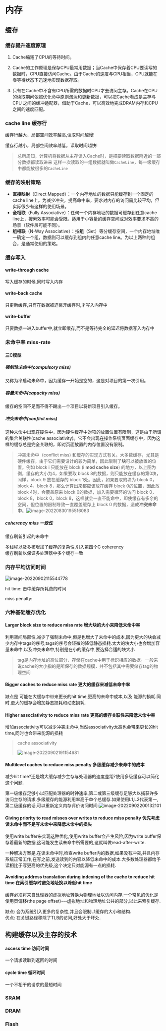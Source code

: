 # 内存

## 缓存

### 缓存提升速度原理

1. Cache缩短了CPU的等待时间。

2. Cache的工作原理是保存CPU最常用数据；当Cache中保存着CPU要读写的数据时，CPU直接访问Cache。由于Cache的速度与CPU相当，CPU就能在零等待状态下迅速地实现数据存取。

3. 只有在Cache中不含有CPU所需的数据时CPU才去访问主存。Cache在CPU的读取期间依照优化命中原则淘汰和更新数据，可以把Cache看成是主存与CPU 之间的缓冲适配器，借助于Cache，可以高效地完成DRAM内存和CPU之间的速度匹配。

### cache line 缓存行

缓存行越大，局部空间效率越高,读取时间越慢!

缓存行越小，局部空间效率越低，读取时间越快!

> 总所周知，计算机将数据从主存读入Cache时，是把要读取数据附近的一部分数据都读取进来
>  这样一次读取的一组数据就叫做`CacheLine`，每一级缓存中都能放很多的`CacheLine`

### 缓存的映射策略

- **直接映射**（Direct Mapped）：一个内存地址的数据只能缓存到一个固定的cache line上。为减少冲突，提高命中率，要求对内存的访问需比较平均，但实际很少有这样的使用场景。
- **全相联**（Fully Associative）：任何一个内存地址的数据可缓存到任意cache line上，搜索效率可能会受限。适用于小容量的缓存空间或对效率要求不高的场景（软件层可能不同）。
- **组相联**（N-Way Associative）：按**组**（Set）等分缓存空间，一个内存地址唯一确定一个组，数据则可以缓存到组内的任意cache line。为以上两种的组合，是通常使用的策略。

### 缓存写入

#### write-through cache

写入缓存的时候,同时写入内存

#### write-back cache

只更新缓存,只有在数据被迫离开缓存时,才写入内存中

#### write-buffer

只要数据一进入buffer中,就立即缓存,而不是等待完全的延迟将数据写入内存中

### 未命中率 miss-rate

#### 三C模型

##### 强制性未命中(compulsory miss)

又称为冷启动未命中，因为缓存一开始是空的，这是对项目的第一次引用。

##### 容量未命中(capacity miss)

缓存的空间不足而不得不踢出一个项目以将新项目引入缓存。

##### 冲突未命中(conflict miss)

这种未命中出现在硬件中，因为硬件缓存中对项的放置位置有限制，这是由于所谓的集合关联性(cache associativity)。它不会出现在操作系统页面缓存中，因为这样的缓存总是完全关联的，即对页面放置的内存位置没有限制。

> 冲突未命中（conflict miss) 和缓存的实现方式有关。大多数缓存，尤其是硬件缓存，由于它们需要设计的较为简单，因此限制了**块**可以被放置的位置。例如 block i 只能放在 block (**i mod cache size**) 的地方，以上图为例，缓存的大小为4，如果要取 block 8的数据，则只能放在缓存的第0块，同样，block 9 放在缓存的 block  1处。因此，如果要取的块为 block 0， block 4，block 8，那么计算出来都应该放在缓存 block 0的位置，因此放  block 4时，会覆盖原来 block 0的数据，加入需要循环的访问 block 0，block 8，block 0，block  8，这样就会一直不能命中，即使缓存有多余的空间，但位置的限制导致一直覆盖缓存上 block 0 的数据，造成**冲突未命中**。![image-20220830195516083](E:\笔记\计算机体系结构.assets\image-20220830195516083.png)

##### coherency miss 一致性

缓存刷新引起的未命中

多线程以及多核增加了缓存的复杂性,引入第四个C coherency  
缓存刷新以保证多处理器中多个缓存一致

### 内存平均访问时间

![image-20220902115544778](E:\笔记\计算机体系结构.assets\image-20220902115544778.png)

hit time: 击中缓存所耗费的时间

miss penalty: 

### 六种基础缓存优化

#### Larger block size to reduce miss rate 增大块的大小来降低未命中率

利用空间局部性,减少了强制未命中,但是也增大了未命中的成本,因为更大的块会减少内存中tags的序号,tags的序号会轻微的降低静态损耗.太大的块大小也会增加容量未命中,以及冲突未命中,特别是在小的缓存中,要选择合适的块大小

> tag是内存地址的高位部分，存储在cache中用于标识相应的数据。一般来说cache的大小指的是所保存的数据规模，并不包括其中需要储存tag的物理空间

#### Bigger caches to reduce miss rate 更大的缓存来减低未命中率

缺点是 可能在大缓存中带来更长的hit time,更高的未命中成本,以及 能源的损耗.同时,更大的缓存会增加静态损耗和动态损耗.

#### Higher associativity to reduce miss rate 更高的缓存关联性来降低未命中率

增加associativity可以减少冲突未命中,当然associativity太高也会带来更长的hit time,同时也会带来能源的损耗

> cache associativity
> 
> ![image-20220902191154681](E:\笔记\计算机体系结构.assets\image-20220902191154681.png)

#### Multilevel caches to reduce miss penalty 多级缓存减少未命中的成本

减少hit time?还是增大缓存减少主存与处理器的速度差距?使用多级缓存可以简化这个问题.

第一级缓存足够小以匹配处理器的时钟速率,第二或第三级缓存足够大以捕获许多访问主存的请求.多级缓存的能源利用率高于单个总缓存.如果使用L1,L2代表第一,第二级缓存的话,可以重新定义内存评价访问时间:![image-20220902200132101](E:\笔记\计算机体系结构.assets\image-20220902200132101.png)

#### Giving priority to read misses over writes to reduce miss penalty  优先考虑读未命中而不是写未命中来降低未命中的损失

使用write buffer来实现这种优化,使用write buffer会产生风险,因为write buffer保存着最新的数据,这可能发生读未命中所需要的,这就叫做read-after-write.

一种解决方案是,在读未命中时,检查write buffer内的数据,如果没有冲突,并且内存系统正常工作,在写之前,发送读到的内容以降低未命中的成本.大多数处理器都给予读相比于写更高的优先级,这个决定只对能源有一点的损耗.

#### Avoiding address translation during indexing of the cache to reduce hit time 在索引缓存时避免地址换以降低hit time

缓存必须将来自处理器的虚拟地址转换为物理地址以访问内存.一个常见的优化是使用页偏移(the page offset)---虚拟地址和物理地址公共的部分,以此来索引缓存.

缺点: 会为系统引入更多的复杂性,并且会限制L1缓存的大小和结构.  
优点: 在关键路径移除了TLB的访问,好处大于坏处.

## 构建缓存以及主存的技术

#### access time 访问时间

一个请求读取到返回的时间

#### cycle time 循环时间

一个不相干的请求的最短时间

### SRAM

### DRAM

### Flash
